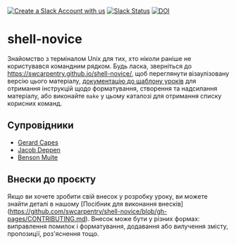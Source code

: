 [![Create a Slack Account with us][create_slack_svg]][slack_invite]
[![Slack Status][slack_status_svg]][slack_status]
[![DOI][doi_svg]][doi]

shell-novice
============

Знайомство з терміналом Unix для тих, хто ніколи раніше не користувався командним рядком.
Будь ласка, зверніться до <https://swcarpentry.github.io/shell-novice/>, щоб переглянути візаулізовану версію цього матеріалу,
[документацію до шаблону уроків][lesson-example]
для отримання інструкцій щодо форматування, створення та надсилання матеріалу,
або виконайте `make` у цьому каталозі для отримання списку корисних команд.

## Супровідники

* [Gerard Capes][gerard_capes]
* [Jacob Deppen][jacob_deppen]
* [Benson Muite][benson_muite]

## Внески до проєкту

Якщо ви хочете зробити свій внесок у розробку уроку, ви можете знайти деталі в нашому
[Посібник для виконання внесків] (https://github.com/swcarpentry/shell-novice/blob/gh-pages/CONTRIBUTING.md).
Внесок може бути у різних формах: виправлення помилок і форматування, додавання або вилучення
змісту, пропозиції, роз'яснення тощо.

[gerard_capes]: https://carpentries.org/instructors/#capes_gerard
[jacob_deppen]: https://deppen8.github.io/
[benson_muite]: https://carpentries.org/instructors/#benson_muite
[lesson-example]: https://carpentries.github.io/lesson-example/
[create_slack_svg]: https://img.shields.io/badge/Create_Slack_Account-The_Carpentries-071159.svg
[slack_invite]: https://swc-slack-invite.herokuapp.com/
[slack_status]: https://swcarpentry.slack.com/messages/C9X3XTHJ8
[slack_status_svg]: https://img.shields.io/badge/Slack_Channel-swc--shell-E01563.svg
[doi]: https://doi.org/10.5281/zenodo.3266823
[doi_svg]: https://zenodo.org/badge/DOI/10.5281/zenodo.3266823.svg


